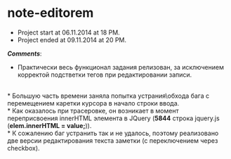 note-editorem
=============
* Project start at 06.11.2014 at 18 PM.<br>
* Project ended at 09.11.2014 at 20 PM.

<b><i>Comments</i></b>:
<br>
* Практически весь функционал задания релизован, за исключением корректой подстветки тегов при редактировании записи.
<br>
* Большую часть времени заняла попытка устрания\обхода бага с перемещением каретки курсора в начало строки ввода.
<br>
* Как оказалось при трасеровке, он возникает в момент переприсвоения innerHTML элемента в JQuery (<b>5844</b> строка jquery.js (<b>elem.innerHTML = value;</b>)).
<br>
* К сожалению баг устранить так и не удалось, поэтому реализовано две версии редактирования текста заметки (с переключением через checkbox).
